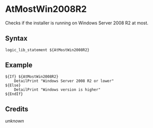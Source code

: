 # AtMostWin2008R2

Checks if the installer is running on Windows Server 2008 R2 at most.

## Syntax

	logic_lib_statement ${AtMostWin2008R2}

## Example

	${If} ${AtMostWin2008R2}
		DetailPrint "Windows Server 2008 R2 or lower"
	${Else}
		DetailPrint "Windows version is higher"
	${EndIf}

## Credits

*unknown*
